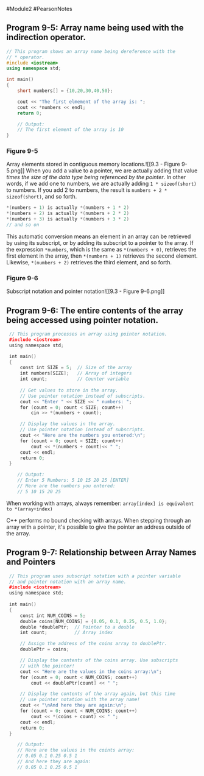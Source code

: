 #Module2 #PearsonNotes 
## Program 9-5: Array name being used with the indirection operator.
```c++
// This program shows an array name being dereference with the 
// * operator.
#include <iostream>
using namespace std;

int main()
{
	short numbers[] = {10,20,30,40,50};

	cout << "The first elmement of the array is: ";
	cout << *numbers << endl;
	return 0;

	// Output:
	// The first element of the array is 10
}
```

### Figure 9-5
Array elements stored in contiguous memory locations.![[9.3 - Figure 9-5.png]]
When you add a value to a pointer, we are actually adding that value *times the size of the data type being referenced by the pointer*. 
In other words, if we add one to numbers, we are actually adding `1 * sizeof(short)` to numbers. If you add 2 to numbers, the result is `numbers + 2 * sizeof(short)`, and so forth.
```c++
*(numbers + 1) is actually *(numbers + 1 * 2) 
*(numbers + 2) is actually *(numbers + 2 * 2) 
*(numbers + 3) is actually *(numbers + 3 * 2)
// and so on
```
This automatic conversion means an element in an array can be retrieved by using its subscript, or by adding its subscript to a pointer to the array. If the expression ­`*numbers`, which is the same as `*(numbers + 0)`, retrieves the first element in the array, then ­`*(numbers + 1)` retrieves the second element. Likewise, `*(numbers + 2)` retrieves the third element, and so forth. 

### Figure 9-6

Subscript notation and pointer notation![[9.3 - Figure 9-6.png]]
## Program 9-6: The entire contents of the array being accessed using pointer notation.
```c++
 // This program processes an array using pointer notation.
 #include <iostream>
 using namespace std;

 int main()
 {
     const int SIZE = 5;  // Size of the array
     int numbers[SIZE];   // Array of integers
     int count;           // Counter variable
    
	 // Get values to store in the array.
     // Use pointer notation instead of subscripts.
     cout << "Enter " << SIZE << " numbers: ";
     for (count = 0; count < SIZE; count++)
         cin >> *(numbers + count);

     // Display the values in the array.
     // Use pointer notation instead of subscripts.
     cout << "Here are the numbers you entered:\n";
     for (count = 0; count < SIZE; count++)
         cout << *(numbers + count)<< " ";
     cout << endl;
     return 0;
 }

	// Output:
	// Enter 5 Numbers: 5 10 15 20 25 [ENTER]
	// Here are the numbers you entered:
	// 5 10 15 20 25
```
When working with arrays, always remember: 
`array[index] is equivalent to *(array+index)`

C++ performs no bound checking with arrays. When stepping through an array with a pointer, it's possible to give the pointer an address outside of the array.

## Program 9-7: Relationship between Array Names and Pointers
```c++
 // This program uses subscript notation with a pointer variable
 // and pointer notation with an array name.
 #include <iostream>
 using namespace std;
 
 int main()
 {
     const int NUM_COINS = 5;
     double coins[NUM_COINS] = {0.05, 0.1, 0.25, 0.5, 1.0};
     double *doublePtr;  // Pointer to a double
     int count;          // Array index

     // Assign the address of the coins array to doublePtr.
     doublePtr = coins;

     // Display the contents of the coins array. Use subscripts
     // with the pointer!
     cout << "Here are the values in the coins array:\n";
     for (count = 0; count < NUM_COINS; count++)
         cout << doublePtr[count] << " ";

     // Display the contents of the array again, but this time
     // use pointer notation with the array name!
     cout << "\nAnd here they are again:\n";
     for (count = 0; count < NUM_COINS; count++)
         cout << *(coins + count) << " ";
     cout << endl;
     return 0;
 }

	// Output:
	// Here are the values in the coints array:
	// 0.05 0.1 0.25 0.5 1
	// And here they are again:
	// 0.05 0.1 0.25 0.5 1
```